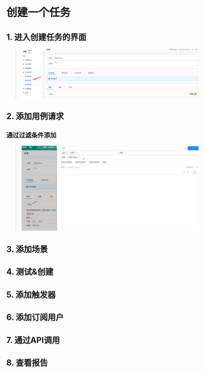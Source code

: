 # 创建一个任务

## 1. 进入创建任务的界面
> ![](./images/create-a-job-start.png)

## 2. 添加用例请求

### 通过过滤条件添加
> ![](./images/create-a-job-filter.png)

## 3. 添加场景

## 4. 测试&创建

## 5. 添加触发器

## 6. 添加订阅用户

## 7. 通过API调用

## 8. 查看报告
